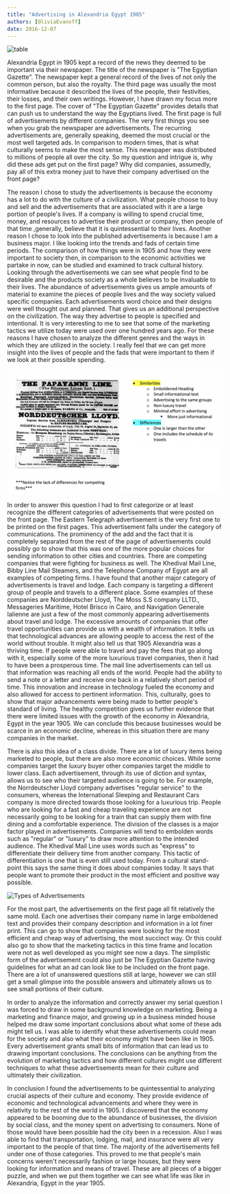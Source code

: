 ```yaml
---
title: "Advertising in Alexandria Egypt 1905"
authors: [OliviaEvanoff]
date: 2016-12-07
---
```


![table](evanoff-table.jpg "table")

Alexandria Egypt in 1905 kept a record of the news they deemed to be
important via their newspaper. The title of the newspaper is "The Egyptian
Gazette". The newspaper kept a general record of the lives of not only the
common person, but also the royalty. The third page was usually the most
informative because it described the lives of the people, their festivities,
their losses, and their own writings. However, I have drawn my focus more to
the first page. The cover of "The Egyptian Gazette" provides details that
can push us to understand the way the Egyptians lived. The first page is full
of advertisements by different companies. The very first things you see when
you grab the newspaper are advertisements. The recurring advertisements are,
generally speaking, deemed the most crucial or the most well targeted ads. In
comparison to modern times, that is what culturally seems to make the most
sense. This newspaper was distributed to millions of people all over the city.
So my question and intrigue is, why did these ads get put on the first page?
Why did companies, assumedly, pay all of this extra money just to have their
company advertised on the front page?

The reason I chose to study the advertisements is because the economy has
a lot to do with the culture of a civilization. What people choose to buy and
sell and the advertisements that are associated with it are a large portion of
people's lives. If a company is willing to spend crucial time, money, and
resources to advertise their product or company, then people of that time
,generally, believe that it is quintessential to their lives. Another reason I
chose to look into the published advertisements is because I am a business
major. I like looking into the trends and fads of certain time periods. The
comparison of how things were in 1905 and how they were important to society
then, in comparison to the economic activities we partake in now, can be studied
and examined to track cultural history. Looking through the advertisements we
can see what people find to be desirable and the products society as a whole
believes to be invaluable to their lives. The abundance of advertisements
gives us ample amounts of material to examine the pieces of people lives and
the way society valued specific companies. Each advertisements word choice and
their designs were well thought out and planned. That gives us an additional
perspective on the civilization. The way they advertise to people is specified
and intentional. It is very interesting to me to see that some of the marketing
tactics we utilize today were used over one hundred years ago. For these reasons
I have chosen to analyze the different genres and the ways in which they are
utilized in the society. I really feel that we can get more insight into the
lives of people and the fads that were important to them if we look at their
possible spending.

![Comparing Ads](evanoff-Comparing-Ads.png "Comparing Ads")

In order to answer this question I had to first categorize or at least
recognize the different categories of advertisements that were posted on the
front page. The Eastern Telegraph advertisement is the very first one to be
printed on the first pages. This advertisement falls under the category of
communications. The prominency of the add and the fact that it is completely
separated from the rest of the page of advertisements could possibly go to show
that this was one of the more popular choices for sending information to other
cities and countries. There are competing companies that were fighting for business
as well. The Khedival Mail Line, Bibby Line Mail Steamers, and the Telephone
Company of Egypt are all examples of competing firms. I have found that another
major category of advertisements is travel and lodge. Each company is targeting a
different group of people and travels to a different place. Some examples of
these companies are Norddeutscher Lloyd, The Moss S.S company LLTD., Messageries
Maritime, Hotel Brisco in Cairo, and Navigation Generale Ialienne are just a few
of the most commonly appearing advertisements about travel and lodge. The
excessive amounts of companies that offer travel opportunities can provide
us with a wealth of information. It tells us that technological advances are
allowing people to access the rest of the world without trouble. It might also
tell us that 1905 Alexandria was a thriving time. If people were able to travel
and pay the fees that go along with it, especially some of the more luxurious
travel companies, then it had to have been a prosperous time. The mail line
advertisements can tell us that information was reaching all ends of the world.
People had the ability to send a note or a letter and receive one back in a
relatively short period of time. This innovation and increase in technology
fueled the economy and also allowed for access to pertinent information. This,
culturally, goes to show that major advancements were being made to better
people's standard of living. The healthy competition gives us further evidence
that there were limited issues with the growth of the economy in Alexandria,
Egypt in the year 1905. We can conclude this because businesses would be
scarce in an economic decline, whereas in this situation there are many
companies in the market.

There is also this idea of a class divide. There are a lot of luxury items
being marketed to people, but there are also more economic choices. While some
companies target the luxury buyer other companies target the middle to lower
class. Each advertisement, through its use of diction and syntax, allows us to
see who their targeted audience is going to be. For example, the Norrdeutscher
Lloyd company advertises "regular service" to the consumers, whereas the
International Sleeping and Restaurant Cars company is more directed towards
those looking for a luxurious trip. People who are looking for a fast and
cheap traveling experience are not necessarily going to be looking for a train
that can supply them with fine dining and a comfortable experience. The division
of the classes is a major factor played in advertisements. Companies will tend to
embolden words such as "regular" or "luxury" to draw more attention to the
intended audience. The Khedival Mail Line uses words such as "express" to
differentiate their delivery time from another company. This tactic of
differentiation is one that is even still used today. From a cultural stand-
point this says the same thing it does about companies today. It says that
people want to promote their product in the most efficient and positive
way possible.

![Types of Advertisements](evanoff-Types-of-Advertisements "Types of Advertisements")

For the most part, the advertisements on the first page all fit relatively the
same mold. Each one advertises their company name in large emboldened text and
provides their company description and information in a lot finer print. This
can go to show that companies were looking for the most efficient and cheap
way of advertising, the most succinct way. Or this could also go to show that
the marketing tactics in this time frame and location were not as well
developed as you might see now a days. The simplistic form of the advertisement
could also just be The Egyptian Gazette having guidelines for what an ad can
look like to be included on the front page. There are a lot of unanswered
questions still at large, however we can still get a small glimpse into the
possible answers and ultimately allows us to see small portions of their
culture.

In order to analyze the information and correctly answer my serial question I
was forced to draw in some background knowledge on marketing. Being a marketing
and finance major, and growing up in a business minded house helped me draw
some important conclusions about what some of these ads might tell us. I was
able to identify what these advertisements could mean for the society and also
what their economy might have been like in 1905. Every advertisement grants
small bits of information that can lead us to drawing important conclusions.
The conclusions can be anything from the evolution of marketing tactics and how
different cultures might use different techniques to what these advertisements
mean for their culture and ultimately their civilization.

In conclusion I found the advertisements to be quintessential to analyzing
crucial aspects of their culture and economy. They provide evidence of economic
and technological advancements and where they were in relativity to the rest of
the world in 1905. I discovered that the economy appeared to be booming due to
the abundance of businesses, the division by social class, and the money spent
on advertising to consumers. None of those would have been possible had the
city been in a recession. Also I was able to find that transportation, lodging,
mail, and insurance were all very important to the people of that time. The
majority of the advertisements fell under one of those categories. This proved
to me that people's main concerns weren't necessarily fashion or large houses,
but they were looking for information and means of travel. These are all pieces
of a bigger puzzle, and when we put them together we can see what life was like
in Alexandria, Egypt in the year 1905.
